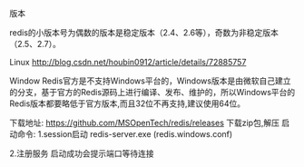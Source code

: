 


版本

redis的小版本号为偶数的版本是稳定版本（2.4、2.6等），奇数为非稳定版本（2.5、2.7）。


Linux
http://blog.csdn.net/houbin0912/article/details/72885757



Window
Redis官方是不支持Windows平台的，Windows版本是由微软自己建立的分支，基于官方的Redis源码上进行编译、发布、维护的，所以Windows平台的Redis版本都要略低于官方版本,而且32位不再支持,建议使用64位。



下载地址: https://github.com/MSOpenTech/redis/releases
下载zip包,解压
启动命令: 
1.session启动
redis-server.exe   (redis.windows.conf)
 	
2.注册服务
启动成功会提示端口等待连接



